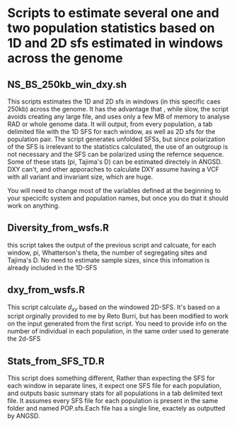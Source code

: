 # Scripts to estimate several one and two population statistics based on 1D and 2D sfs estimated in windows across the genome

## NS_BS_250kb_win_dxy.sh

This scripts estimates the 1D and 2D sfs in windows (in this specific caes 250kb) across the genome. It has the advantage that , while slow, the script avoids creating any large file, and uses only a few MB of memory to analyse  RAD or whole genome data. It will output, from every population, a tab delimited file with the 1D SFS for each window, as well as 2D sfs for the population pair. The script generates unfolded SFSs, but since polarization of the SFS is irrelevant to the statistics calculated, the use of an outgroup is not necessary and the SFS can be polarized using the refernce sequence. Some of these stats (pi, Tajima's D) can be estimated directely in ANGSD. DXY can't, and other apporaches to calculate DXY assume having a VCF with all variant and invariant size, which are huge. 

You will need to change most of the variables defined at the beginning to your specicifc system and population names, but once you do that it should work on anything.

## Diversity_from_wsfs.R
this script takes the output of the previous script and calcuate, for each window, pi, Whatterson's theta, the number of segregating sites and Tajima's D. No need to estimate sample sizes, since this infomation is already included in the 1D-SFS

## dxy_from_wsfs.R

This script calculate $d_{xy}$ based on the windowed 2D-SFS. It's based on a script orginally provided to me by Reto Burri, but has been modified to work on the input generated from the first script. You need to provide info on the number of individual in each population, in the same order used to generate the 2d-SFS

## Stats_from_SFS_TD.R

This script does something different, Rather than expecting the SFS for each window in separate lines, it expect one SFS file for each population, and outputs basic summary stats for all populations in a tab delimited text file. It assumes every SFS file for each population is present in the same folder and named POP.sfs.Each file has a single line, exactely as outputted by ANGSD. 


